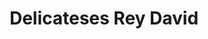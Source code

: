 ---
title: "Delicateses Rey David"
url: /caracas/delicateses-rey-david-4a-transversal-de-los-palos-grandes/
shop: Feinkost
---